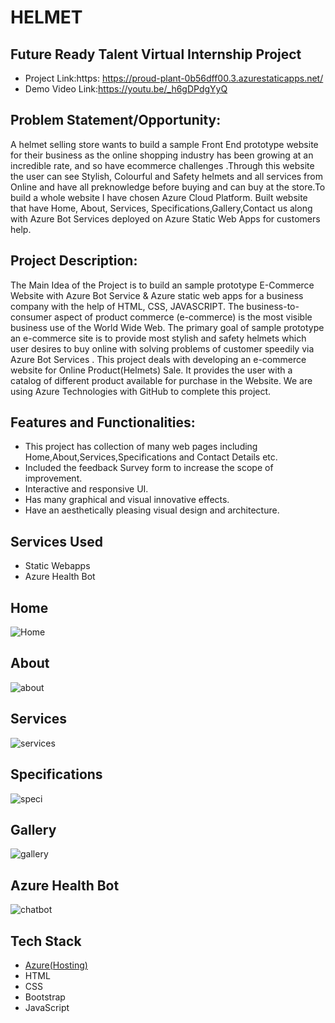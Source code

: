 # HELMET
## Future Ready Talent Virtual Internship Project
- Project Link:https: https://proud-plant-0b56dff00.3.azurestaticapps.net/
- Demo Video Link:https://youtu.be/_h6gDPdgYyQ 

## Problem Statement/Opportunity:
 A helmet selling store wants to build a sample Front End prototype website for their business as the online shopping industry has been growing at an incredible rate, and so have ecommerce challenges .Through this website the user can see Stylish, Colourful and Safety helmets and all services from Online and have all preknowledge before buying and can buy at the store.To build a whole website I have chosen Azure Cloud Platform. Built website that  have Home, About, Services, Specifications,Gallery,Contact us along with Azure Bot Services deployed on Azure Static Web Apps for customers help.
 
## Project Description:
The Main Idea of the Project is to build an sample prototype E-Commerce Website with Azure Bot Service & Azure static web apps for a business company with the help of HTML, CSS, JAVASCRIPT. The business-to-consumer aspect of product commerce (e-commerce) is the most visible business use of the World Wide Web. The primary goal of sample prototype an e-commerce site is to provide most stylish and safety helmets which user desires to buy online with solving problems of customer speedily via Azure Bot Services . This project deals with developing an e-commerce website for Online Product(Helmets) Sale. It provides the user with a catalog of different product available for purchase in the Website. We are using Azure Technologies with GitHub to complete this project.

## Features and Functionalities:
- This project has collection of many web pages including Home,About,Services,Specifications and Contact Details etc.
- Included the feedback Survey form to increase the scope of improvement.
- Interactive and responsive UI.
- Has many graphical and visual innovative effects.
- Have an aesthetically pleasing visual design and architecture.

## Services Used
- Static Webapps
- Azure Health Bot
 

## Home 
![Home](https://github.com/Madhan3718/Helmet/assets/126716300/54c71cab-3147-4fe4-9ac6-dc5f339209e1)

## About 

![about](https://github.com/Madhan3718/Helmet/assets/126716300/7d6c3095-abb9-4cf6-a099-4fa9b8825ed8)

## Services
![services](https://github.com/Madhan3718/Helmet/assets/126716300/61bfc2c3-3773-4c66-b105-e7ef409cfded)

## Specifications
![speci](https://github.com/Madhan3718/Helmet/assets/126716300/c86323b6-d04f-414c-a168-1d951f7a9606)

## Gallery
![gallery](https://github.com/Madhan3718/Helmet/assets/126716300/dd405a73-7a2f-4798-98b8-ee0edadeec23)

## Azure Health Bot
![chatbot](https://github.com/Madhan3718/Helmet/assets/126716300/a91a05ec-26c3-45b6-95c6-1dd7b4a47043)



## Tech Stack 
- [Azure(Hosting)](https://azure.microsoft.com/en-in/features/azure-portal/)
- HTML
- CSS
- Bootstrap
- JavaScript
